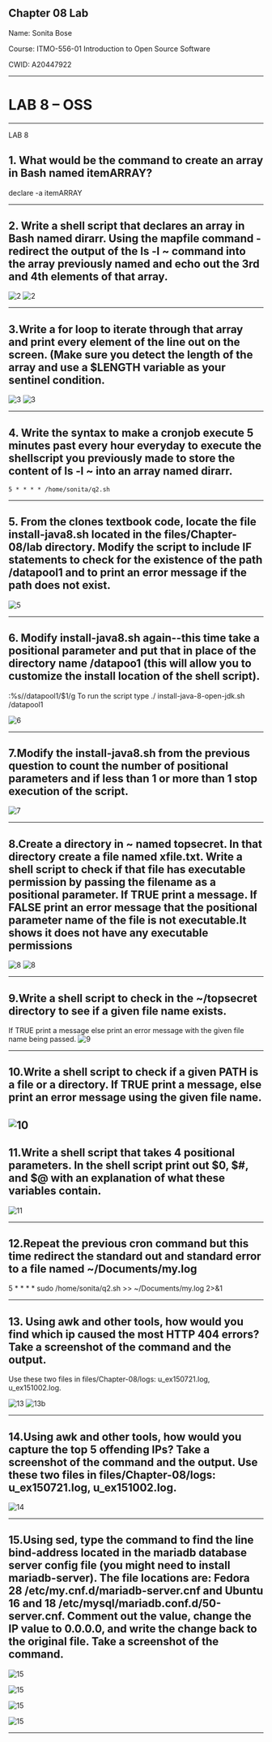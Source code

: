 Chapter 08 Lab
----------------------------------------------------------------------------------------------------------------------------------------

Name: Sonita Bose

Course: ITMO-556-01 Introduction to Open Source Software

CWID: A20447922

---
# LAB 8 – OSS

---

LAB 8 


## 1.	What would be the command to create an array in Bash named itemARRAY?

declare -a itemARRAY

---

## 2.	Write a shell script that declares an array in Bash named dirarr. Using the mapfile command - redirect the output of the ls -l ~ command into the array previously named and echo out the 3rd and 4th elements of that array.
 ![2](https://github.com/illinoistech-itm/sbose10/blob/master/images/chapter-08/2-A-8.JPG)
 ![2](https://github.com/illinoistech-itm/sbose10/blob/master/images/chapter-08/2-b-8.JPG)

---

## 3.Write a for loop to iterate through that array and print every element of the line out on the screen. (Make sure you detect the length of the array and use a $LENGTH variable as your sentinel condition.
![3](https://github.com/illinoistech-itm/sbose10/blob/master/images/chapter-08/3-a-8.JPG)
![3](https://github.com/illinoistech-itm/sbose10/blob/master/images/chapter-08/3-b-8.JPG)

---

## 4.	Write the syntax to make a cronjob execute 5 minutes past every hour everyday to execute the shellscript you previously made to store the content of ls -l ~ into an array named dirarr.

	5 * * * * /home/sonita/q2.sh 


---

## 5.	From the clones textbook code, locate the file install-java8.sh located in the files/Chapter-08/lab directory. Modify the script to include IF statements to check for the existence of the path /datapool1 and to print an error message if the path does not exist.

![5](https://github.com/illinoistech-itm/sbose10/blob/master/images/chapter-08/5-8.JPG)

---

## 6.	Modify install-java8.sh again--this time take a positional parameter and put that in place of the directory name /datapoo1 (this will allow you to customize the install location of the shell script).

:%s/\/datapool1/\$1/g
To run the script type 
./ install-java-8-open-jdk.sh /datapool1

![6](https://github.com/illinoistech-itm/sbose10/blob/master/images/chapter-08/6-8.JPG)

---

## 7.Modify the install-java8.sh from the previous question to count the number of positional parameters and if less than 1 or more than 1 stop execution of the script.
![7](https://github.com/illinoistech-itm/sbose10/blob/master/images/chapter-08/7-8.JPG)

---

## 8.Create a directory in ~ named topsecret. In that directory create a file named xfile.txt. Write a shell script to check if that file has executable permission by passing the filename as a positional parameter. If TRUE print a message. If FALSE print an error message that the positional parameter name of the file is not executable.It shows it does not have any executable permissions

![8](https://github.com/illinoistech-itm/sbose10/blob/master/images/chapter-08/8-a-8.JPG)
![8](https://github.com/illinoistech-itm/sbose10/blob/master/images/chapter-08/8-b-8.JPG)
 

---

## 9.Write a shell script to check in the ~/topsecret directory to see if a given file name exists. 
If TRUE print a message else print an error message with the given file name being passed.
![9](https://github.com/illinoistech-itm/sbose10/blob/master/images/chapter-08/9-8.JPG)

---

## 10.Write a shell script to check if a given PATH is a file or a directory. If TRUE print a message, else print an error message using the given file name.

![10](https://github.com/illinoistech-itm/sbose10/blob/master/images/chapter-08/10-8.JPG)
---

## 11.Write a shell script that takes 4 positional parameters. In the shell script print out $0, $#, and $@ with an explanation of what these variables contain.

![11](https://github.com/illinoistech-itm/sbose10/blob/master/images/chapter-08/11-8.JPG) 

---

## 12.Repeat the previous cron command but this time redirect the standard out and standard error to a file named ~/Documents/my.log
5 * * * * sudo /home/sonita/q2.sh >> ~/Documents/my.log 2>&1

---

## 13.	Using awk and other tools, how would you find which ip caused the most HTTP 404 errors? Take a screenshot of the command and the output. 
Use these two files in files/Chapter-08/logs: u_ex150721.log, u_ex151002.log.

![13](https://github.com/illinoistech-itm/sbose10/blob/master/images/chapter-08/13-8.JPG)
![13b](https://github.com/illinoistech-itm/sbose10/blob/master/images/chapter-08/13-B-8.JPG)
 
---

## 14.Using awk and other tools, how would you capture the top 5 offending IPs? Take a screenshot of the command and the output. Use these two files in files/Chapter-08/logs: u_ex150721.log, u_ex151002.log.


![14](https://github.com/illinoistech-itm/sbose10/blob/master/images/chapter-08/14-8.JPG)


---

## 15.Using sed, type the command to find the line bind-address located in the mariadb database server config file (you might need to install mariadb-server). The file locations are: Fedora 28 /etc/my.cnf.d/mariadb-server.cnf and Ubuntu 16 and 18 /etc/mysql/mariadb.conf.d/50-server.cnf. Comment out the value, change the IP value to 0.0.0.0, and write the change back to the original file. Take a screenshot of the command.

![15](https://github.com/illinoistech-itm/sbose10/blob/master/images/chapter-08/15-A-8.JPG)

![15](https://github.com/illinoistech-itm/sbose10/blob/master/images/chapter-08/15-B-8.JPG)

![15](https://github.com/illinoistech-itm/sbose10/blob/master/images/chapter-08/15-C-8.JPG)

![15](https://github.com/illinoistech-itm/sbose10/blob/master/images/chapter-08/15-D-8.JPG)

---
